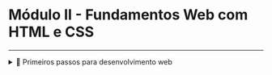 # Módulo II - Fundamentos Web com HTML e CSS

---

<details>
  <summary>🚀 Primeiros passos para desenvolvimento web</summary>
  
 <details>
<summary>🚀 O que é internet</summary>
</details>
	
<details>
<summary>🚀 Como funciona a internet</summary>
	  
</details>
<details>
<summary>🚀 TCP/IP, portas, roteadores, switches e modems</summary>
  
</details>
<details>
<summary>🚀 Celular, internet e outros dispositivos</summary>
  
</details>
<details>
<summary>🚀 Browser, sites, aplicativos e webserver</summary>
  
</details>
<details>
<summary>🚀 O que são Stacks</summary>
  
</details>
<details>
<summary>🚀 LPs e termos</summary>
  
</details>
<details>
<summary>🚀 Construindo a primeira aplicação</summary>
  
</details>
</details>
